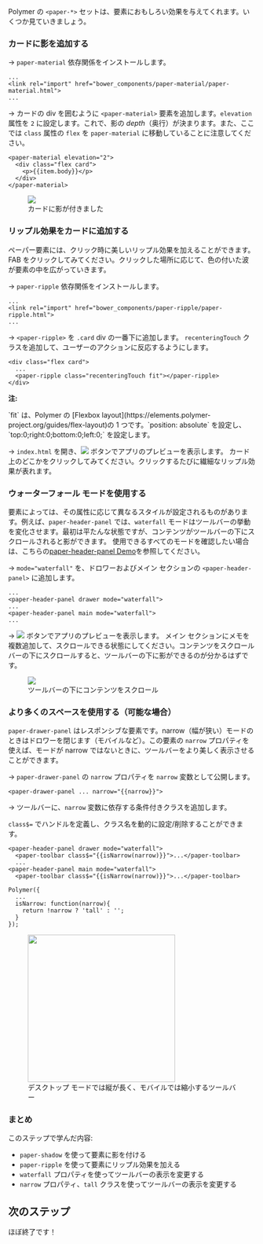 ﻿<toc-element></toc-element>

Polymer の `<paper-*>` セットは、要素におもしろい効果を与えてくれます。いくつか見ていきましょう。

### カードに影を追加する


&rarr; `paper-material` 依存関係をインストールします。

    ...
    <link rel="import" href="bower_components/paper-material/paper-material.html">
    ...

&rarr; カードの div を囲むように `<paper-material>` 要素を追加します。`elevation` 属性を `2` に設定します。これで、影の *depth*（奥行）が決まります。また、ここでは `class` 属性の `flex` を `paper-material` に移動していることに注意してください。
    
    <paper-material elevation="2">
      <div class="flex card">
        <p>{{item.body}}</p>
      </div>
    </paper-material>

<figure>
  <img src="img/s8-shadow.png">
  <figcaption>カードに影が付きました</figcaption>
</figure>

### リップル効果をカードに追加する

ペーパー要素には、クリック時に美しいリップル効果を加えることができます。FAB をクリックしてみてください。クリックした場所に応じて、色の付いた波が要素の中を広がっていきます。

&rarr; `paper-ripple` 依存関係をインストールします。

    ...
    <link rel="import" href="bower_components/paper-ripple/paper-ripple.html">
    ...


&rarr; `<paper-ripple>` を `.card` div の一番下に追加します。
`recenteringTouch` クラスを追加して、ユーザーのアクションに反応するようにします。

    <div class="flex card">
      ...
      <paper-ripple class="recenteringTouch fit"></paper-ripple>
    </div>

<aside class="callout">
  <b>注:</b>

<p>`fit` は、Polymer の [Flexbox layout](https://elements.polymer-project.org/guides/flex-layout)の 1 つです。`position: absolute` を設定し、`top:0;right:0;bottom:0;left:0;` を設定します。</p>
</aside>

&rarr; `index.html` を開き、<img src="img/runbutton.png" class="icon"> ボタンでアプリのプレビューを表示します。
カード上のどこかをクリックしてみてください。クリックするたびに繊細なリップル効果が表れます。

### ウォーターフォール モードを使用する

要素によっては、その属性に応じて異なるスタイルが設定されるものがあります。例えば、`paper-header-panel` では、`waterfall` モードはツールバーの挙動を変化させます。最初は平たんな状態ですが、コンテンツがツールバーの下にスクロールされると影ができます。
使用できるすべてのモードを確認したい場合は、こちらの[paper-header-panel Demo](https://elements.polymer-project.org/elements/paper-header-panel?view=demo:demo/index.html)を参照してください。


&rarr; `mode="waterfall"` を、ドロワーおよびメイン セクションの `<paper-header-panel>` に追加します。

    ...
    <paper-header-panel drawer mode="waterfall">
    ...
    <paper-header-panel main mode="waterfall">
    ...

&rarr; <img src="img/runbutton.png" class="icon"> ボタンでアプリのプレビューを表示します。
メイン セクションにメモを複数追加して、スクロールできる状態にしてください。コンテンツをスクロールバーの下にスクロールすると、ツールバーの下に影ができるのが分かるはずです。

<figure>
  <img src="img/s8-waterfall.png">
  <figcaption>ツールバーの下にコンテンツをスクロール</figcaption>
</figure>


### より多くのスペースを使用する（可能な場合）

`paper-drawer-panel` はレスポンシブな要素です。narrow（幅が狭い）モードのときはドロワーを閉じます（モバイルなど）。この要素の `narrow` プロパティを使えば、モードが narrow ではないときに、ツールバーをより美しく表示させることができます。

&rarr; `paper-drawer-panel` の `narrow` プロパティを `narrow` 変数として公開します。

    <paper-drawer-panel ... narrow="{{narrow}}">

&rarr; ツールバーに、`narrow` 変数に依存する条件付きクラスを追加します。

`class$=` でハンドルを定義し、クラス名を動的に設定/削除することができます。

    <paper-header-panel drawer mode="waterfall">
      <paper-toolbar class$="{{isNarrow(narrow)}}">...</paper-toolbar>
      ...
    <paper-header-panel main mode="waterfall">
      <paper-toolbar class$="{{isNarrow(narrow)}}">...</paper-toolbar>

    Polymer({
      ...
      isNarrow: function(narrow){
        return !narrow ? 'tall' : '';
      }
    });

<figure>
  <img src="img/s8-tall.png" height="300px;">
  <figcaption>デスクトップ モードでは縦が長く、モバイルでは縮小するツールバー</figcaption>
</figure>

### まとめ

このステップで学んだ内容:

- `paper-shadow` を使って要素に影を付ける
- `paper-ripple` を使って要素にリップル効果を加える
- `waterfall` プロパティを使ってツールバーの表示を変更する
- `narrow` プロパティ、`tall` クラスを使ってツールバーの表示を変更する

## 次のステップ

ほぼ終了です！
